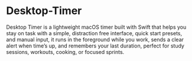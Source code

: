 # Desktop-Timer
Desktop Timer is a lightweight macOS timer built with Swift that helps you stay on task with a simple, distraction free interface, quick start presets, and manual input, it runs in the foreground while you work, sends a clear alert when time’s up, and remembers your last duration, perfect for study sessions, workouts, cooking, or focused sprints.
